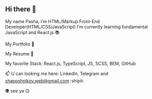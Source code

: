 <h2 style="font-style=italic">Hi there 👋</h2>
My name Pasha, i'm HTML/Markup Front-End Developer(HTML/CSS/JavaScript)
I’m currently learning fundamental JavaScript and React.js 📚

My Portfolio 🔗

My Resume 🔗

My favorite Stack: React.js, TypeScript, JS, SCSS, BEM, GitHub

📫 U can looking me here: LinkedIn, Telegram and shaposhnikov.web@gmail.com :shipit:

👽 see ya 😉
